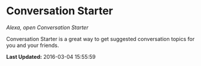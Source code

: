# Conversation Starter
*Alexa, open Conversation Starter*

Conversation Starter is a great way to get suggested conversation topics for you and your friends.

**Last Updated:** 2016-03-04 15:55:59